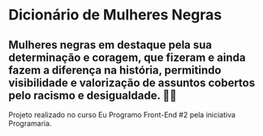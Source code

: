 # Dicionário de Mulheres Negras

## Mulheres negras em destaque pela sua determinação e coragem, que fizeram e ainda fazem a diferença na história, permitindo visibilidade e valorização de assuntos cobertos pelo racismo e desigualdade. ✊🏿

Projeto realizado no curso Eu Programo Front-End #2 pela iniciativa Programaria.